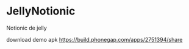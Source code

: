 # JellyNotionic
Notionic de jelly


download demo apk
https://build.phonegap.com/apps/2751394/share
